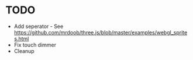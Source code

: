 # TODO

* Add seperator - See https://github.com/mrdoob/three.js/blob/master/examples/webgl_sprites.html
* Fix touch dimmer
* Cleanup
